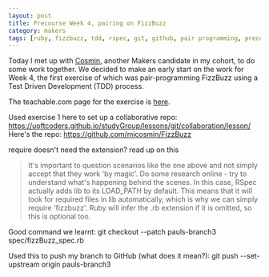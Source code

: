 ```yaml
---
layout: post
title: Precourse Week 4, pairing on FizzBuzz
category: makers
tags: [ruby, fizzbuzz, tdd, rspec, git, github, pair programming, precourse]
---
```


Today I met up with [Cosmin][cosmins-github], another Makers candidate in my
cohort, to do some work together. We decided to make an early start on the work
for Week 4, the first exercise of which was pair-programming FizzBuzz using a
Test Driven Development (TDD) process.

The teachable.com page for the exercise is
[here](https://makersacademy.teachable.com/courses/256825/lectures/3989229>).

Used exercise 1 here to set up a collaborative repo:
<https://uoftcoders.github.io/studyGroup/lessons/git/collaboration/lesson/>
Here's the repo:
<https://github.com/micosmin/FizzBuzz>

require doesn't need the extension? read up on this

> It's important to question scenarios like the one above and not simply accept
> that they work 'by magic'. Do some research online - try to understand what's
> happening behind the scenes. In this case, RSpec actually adds lib to its
> LOAD_PATH by default. This means that it will look for required files in lib
> automatically, which is why we can simply  require 'fizzbuzz'. Ruby will infer
> the .rb extension if it is omitted, so this is optional too.

Good command we learnt:
git checkout --patch pauls-branch3 spec/fizzBuzz_spec.rb

Used this to push my branch to GitHub (what does it mean?):
git push --set-upstream origin pauls-branch3

[cosmins-github]:https://github.com/micosmin
